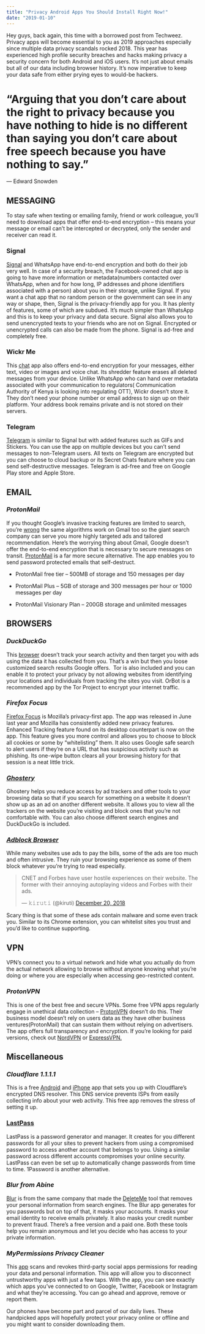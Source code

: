 ```yaml
---
title: "Privacy Android Apps You Should Install Right Now!"
date: "2019-01-10"
---
```


Hey guys, back again, this time with a borrowed post from Techweez. Privacy apps will become essential to you as 2019 approaches especially since multiple data privacy scandals rocked 2018. This year has experienced high profile security breaches and hacks making privacy a security concern for both Android and iOS users. It’s not just about emails but all of our data including browser history. It’s now imperative to keep your data safe from either prying eyes to would-be hackers.

# “Arguing that you don’t care about the right to privacy because you have nothing to hide is no different than saying you don’t care about free speech because you have nothing to say.”

― Edward Snowden

## **MESSAGING**

To stay safe when texting or emailing family, friend or work colleague, you’ll need to download apps that offer end-to-end encryption – this means your message or email can’t be intercepted or decrypted, only the sender and receiver can read it.

### **Signal**

[Signal](https://signal.org/) and WhatsApp have end-to-end encryption and both do their job very well. In case of a security breach, the Facebook-owned chat app is going to have more information or metadata(numbers contacted over WhatsApp, when and for how long, IP addresses and phone identifiers associated with a person) about you in their storage, unlike Signal. If you want a chat app that no random person or the government can see in any way or shape, then, Signal is the privacy-friendly app for you. It has plenty of features, some of which are subdued. It’s much simpler than WhatsApp and this is to keep your privacy and data secure. Signal also allows you to send unencrypted texts to your friends who are not on Signal. Encrypted or unencrypted calls can also be made from the phone. Signal is ad-free and completely free.

### **Wickr Me**

This [chat](https://wickr.com/products/personal/) app also offers end-to-end encryption for your messages, either text, video or images and voice chat. Its shredder feature erases all deleted messages from your device. Unlike WhatsApp who can hand over metadata associated with your communication to regulators( Communication Authority of Kenya is looking into regulating OTT), Wickr doesn’t store it. They don’t need your phone number or email address to sign up on their platform. Your address book remains private and is not stored on their servers.

### **Telegram**

[Telegram](https://telegram.org/) is similar to Signal but with added features such as GIFs and Stickers. You can use the app on multiple devices but you can’t send messages to non-Telegram users. All texts on Telegram are encrypted but you can choose to cloud backup or its Secret Chats feature where you can send self-destructive messages. Telegram is ad-free and free on Google Play store and Apple Store.

## **EMAIL**

### **_ProtonMail_**

If you thought Google’s invasive tracking features are limited to search, you’re [wrong](https://techweez.com/2018/07/10/clicked-gmail-spying-on-you/) the same algorithms work on Gmail too so the giant search company can serve you more highly targeted ads and tailored recommendation. Here’s the worrying thing about Gmail, Google doesn’t offer the end-to-end encryption that is necessary to secure messages on transit. [ProtonMail](https://protonmail.com/) is a far more secure alternative. The app enables you to send password protected emails that self-destruct.

- ProtonMail free tier – 500MB of storage and 150 messages per day

  

- ProtonMail Plus – 5GB of storage and 300 messages per hour or 1000 messages per day

  

- ProtonMail Visionary Plan – 200GB storage and unlimited messages

## **BROWSERS**

### **_DuckDuckGo_**

This [browser](https://duckduckgo.com/) doesn’t track your search activity and then target you with ads using the data it has collected from you. That’s a win but then you loose customized search results Google offers.  Tor is also included and you can enable it to protect your privacy by not allowing websites from identifying your locations and individuals from tracking the sites you visit. OrBot is a recommended app by the Tor Project to encrypt your internet traffic.

### _**Firefox Focus**_

[Firefox Focus](https://www.mozilla.org/en-US/firefox/mobile/#focus) is Mozilla’s privacy-first app. The app was released in June last year and Mozilla has consistently added new privacy features. Enhanced Tracking feature found on its desktop counterpart is now on the app. This feature gives you more control and allows you to choose to block all cookies or some by “whitelisting” them. It also uses Google safe search to alert users if they’re on a URL that has suspicious activity such as phishing. Its one-wipe button clears all your browsing history for that session is a neat little trick.

### _[**Ghostery**](https://www.ghostery.com/)_

Ghostery helps you reduce access by ad trackers and other tools to your browsing data so that if you search for something on a website it doesn’t show up as an ad on another different website. It allows you to view all the trackers on the website you’re visiting and block ones that you’re not comfortable with. You can also choose different search engines and DuckDuckGo is included.

### [**_Adblock Browser_**](https://adblockbrowser.org/)

While many websites use ads to pay the bills, some of the ads are too much and often intrusive. They ruin your browsing experience as some of them block whatever you’re trying to read especially.

<blockquote class="twitter-tweet"><p dir="ltr" lang="en">CNET and Forbes have user hostile experiences on their website. The former with their annoying autoplaying videos and Forbes with their ads.</p><p>— 𝚔𝚒𝚛𝚞𝚝𝚒 (@kiruti) <a href="https://twitter.com/kiruti/status/1075684331216101382?ref_src=twsrc%5Etfw">December 20, 2018</a></p></blockquote>

Scary thing is that some of these ads contain malware and some even track you. Similar to its Chrome extension, you can whitelist sites you trust and you’d like to continue supporting.

## **VPN**

VPN’s connect you to a virtual network and hide what you actually do from the actual network allowing to browse without anyone knowing what you’re doing or where you are especially when accessing geo-restricted content.

### _**ProtonVPN**_

This is one of the best free and secure VPNs. Some free VPN apps regularly engage in unethical data collection – [ProtonVPN](https://protonvpn.com/) doesn’t do this. Their business model doesn’t rely on users data as they have other business ventures(ProtonMail) that can sustain them without relying on advertisers. The app offers full transparency and encryption. If you’re looking for paid versions, check out [NordVPN](https://nordvpn.com/) or [ExpressVPN.](https://www.expressvpn.com/)  
  

## **Miscellaneous**

### _**Cloudflare 1.1.1.1**_

This is a free [Android](https://play.google.com/store/apps/details?id=com.cloudflare.onedotonedotonedotone) and [iPhone](https://itunes.apple.com/us/app/1-1-1-1-faster-internet/id1423538627?mt=8) app that sets you up with Cloudflare’s encrypted DNS resolver. This DNS service prevents ISPs from easily collecting info about your web activity. This free app removes the stress of setting it up.  
  

### **[LastPass](https://www.lastpass.com/)**

LastPass is a password generator and manager. It creates for you different passwords for all your sites to prevent hackers from using a compromised password to access another account that belongs to you. Using a similar password across different accounts compromises your online security. LastPass can even be set up to automatically change passwords from time to time. 1Password is another alternative.

### _**Blur from Abine**_

[Blur](https://www.abine.com/index.html) is from the same company that made the [DeleteMe](https://joindeleteme.com) tool that removes your personal information from search engines. The Blur app generates for you passwords but on top of that, it masks your accounts. It masks your email identity to receive emails privately. It also masks your credit number to prevent fraud. There’s a free version and a paid one. Both these tools help you remain anonymous and let you decide who has access to your private information.

### _**MyPermissions Privacy Cleaner**_

This [app](https://mypermissions.com/) scans and revokes third-party social apps permissions for reading your data and personal information. This app will allow you to disconnect untrustworthy apps with just a few taps. With the app, you can see exactly which apps you’ve connected to on Google, Twitter, Facebook or Instagram and what they’re accessing. You can go ahead and approve, remove or report them.

Our phones have become part and parcel of our daily lives. These handpicked apps will hopefully protect your privacy online or offline and you might want to consider downloading them.
